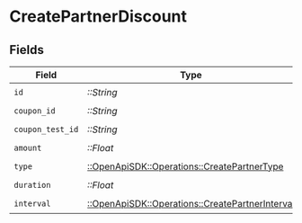 # CreatePartnerDiscount


## Fields

| Field                                                                                               | Type                                                                                                | Required                                                                                            | Description                                                                                         |
| --------------------------------------------------------------------------------------------------- | --------------------------------------------------------------------------------------------------- | --------------------------------------------------------------------------------------------------- | --------------------------------------------------------------------------------------------------- |
| `id`                                                                                                | *::String*                                                                                          | :heavy_check_mark:                                                                                  | N/A                                                                                                 |
| `coupon_id`                                                                                         | *::String*                                                                                          | :heavy_check_mark:                                                                                  | N/A                                                                                                 |
| `coupon_test_id`                                                                                    | *::String*                                                                                          | :heavy_check_mark:                                                                                  | N/A                                                                                                 |
| `amount`                                                                                            | *::Float*                                                                                           | :heavy_check_mark:                                                                                  | N/A                                                                                                 |
| `type`                                                                                              | [::OpenApiSDK::Operations::CreatePartnerType](../../models/operations/createpartnertype.md)         | :heavy_check_mark:                                                                                  | N/A                                                                                                 |
| `duration`                                                                                          | *::Float*                                                                                           | :heavy_check_mark:                                                                                  | N/A                                                                                                 |
| `interval`                                                                                          | [::OpenApiSDK::Operations::CreatePartnerInterval](../../models/operations/createpartnerinterval.md) | :heavy_check_mark:                                                                                  | N/A                                                                                                 |